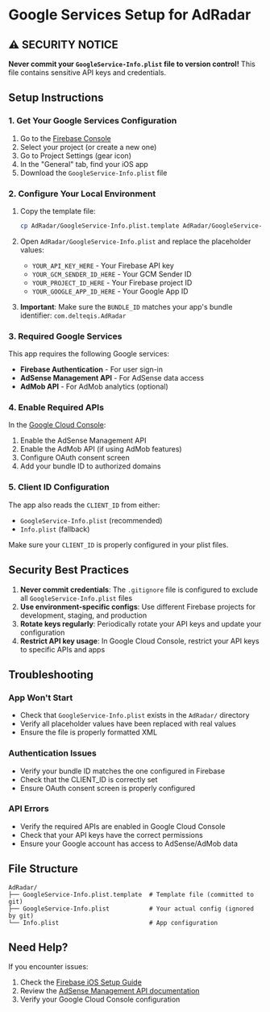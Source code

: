 # Google Services Setup for AdRadar

## ⚠️ SECURITY NOTICE
**Never commit your `GoogleService-Info.plist` file to version control!** This file contains sensitive API keys and credentials.

## Setup Instructions

### 1. Get Your Google Services Configuration

1. Go to the [Firebase Console](https://console.firebase.google.com/)
2. Select your project (or create a new one)
3. Go to Project Settings (gear icon)
4. In the "General" tab, find your iOS app
5. Download the `GoogleService-Info.plist` file

### 2. Configure Your Local Environment

1. Copy the template file:
   ```bash
   cp AdRadar/GoogleService-Info.plist.template AdRadar/GoogleService-Info.plist
   ```

2. Open `AdRadar/GoogleService-Info.plist` and replace the placeholder values:
   - `YOUR_API_KEY_HERE` - Your Firebase API key
   - `YOUR_GCM_SENDER_ID_HERE` - Your GCM Sender ID
   - `YOUR_PROJECT_ID_HERE` - Your Firebase project ID
   - `YOUR_GOOGLE_APP_ID_HERE` - Your Google App ID

3. **Important**: Make sure the `BUNDLE_ID` matches your app's bundle identifier: `com.delteqis.AdRadar`

### 3. Required Google Services

This app requires the following Google services:
- **Firebase Authentication** - For user sign-in
- **AdSense Management API** - For AdSense data access
- **AdMob API** - For AdMob analytics (optional)

### 4. Enable Required APIs

In the [Google Cloud Console](https://console.cloud.google.com/):
1. Enable the AdSense Management API
2. Enable the AdMob API (if using AdMob features)
3. Configure OAuth consent screen
4. Add your bundle ID to authorized domains

### 5. Client ID Configuration

The app also reads the `CLIENT_ID` from either:
- `GoogleService-Info.plist` (recommended)
- `Info.plist` (fallback)

Make sure your `CLIENT_ID` is properly configured in your plist files.

## Security Best Practices

1. **Never commit credentials**: The `.gitignore` file is configured to exclude all `GoogleService-Info.plist` files
2. **Use environment-specific configs**: Use different Firebase projects for development, staging, and production
3. **Rotate keys regularly**: Periodically rotate your API keys and update your configuration
4. **Restrict API key usage**: In Google Cloud Console, restrict your API keys to specific APIs and apps

## Troubleshooting

### App Won't Start
- Check that `GoogleService-Info.plist` exists in the `AdRadar/` directory
- Verify all placeholder values have been replaced with real values
- Ensure the file is properly formatted XML

### Authentication Issues
- Verify your bundle ID matches the one configured in Firebase
- Check that the CLIENT_ID is correctly set
- Ensure OAuth consent screen is properly configured

### API Errors
- Verify the required APIs are enabled in Google Cloud Console
- Check that your API keys have the correct permissions
- Ensure your Google account has access to AdSense/AdMob data

## File Structure
```
AdRadar/
├── GoogleService-Info.plist.template  # Template file (committed to git)
├── GoogleService-Info.plist           # Your actual config (ignored by git)
└── Info.plist                         # App configuration
```

## Need Help?

If you encounter issues:
1. Check the [Firebase iOS Setup Guide](https://firebase.google.com/docs/ios/setup)
2. Review the [AdSense Management API documentation](https://developers.google.com/adsense/management)
3. Verify your Google Cloud Console configuration 